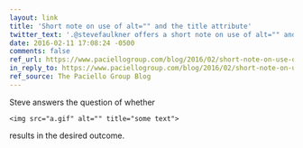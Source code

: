 ```yaml
---
layout: link
title: 'Short note on use of alt="" and the title attribute'
twitter_text: '.@stevefaulkner offers a short note on use of alt="" and the title attribute'
date: 2016-02-11 17:08:24 -0500
comments: false
ref_url: https://www.paciellogroup.com/blog/2016/02/short-note-on-use-of-alt-and-the-title-attribute/
in_reply_to: https://www.paciellogroup.com/blog/2016/02/short-note-on-use-of-alt-and-the-title-attribute/
ref_source: The Paciello Group Blog
---
```


Steve answers the question of whether

	<img src="a.gif" alt="" title="some text">

results in the desired outcome.